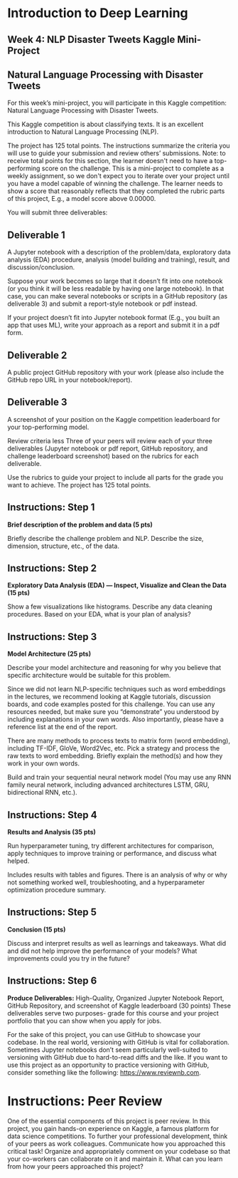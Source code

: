 # Introduction to Deep Learning

## Week 4: NLP Disaster Tweets Kaggle Mini-Project
## Natural Language Processing with Disaster Tweets

For this week’s mini-project, you will participate in this Kaggle competition: Natural Language Processing with Disaster Tweets.

This Kaggle competition is about classifying texts. It is an excellent introduction to Natural Language Processing (NLP). 

The project has 125 total points. The instructions summarize the criteria you will use to guide your submission and review others’ submissions. Note: to receive total points for this section, the learner doesn't need to have a top-performing score on the challenge. This is a mini-project to complete as a weekly assignment, so we don't expect you to iterate over your project until you have a model capable of winning the challenge. The learner needs to show a score that reasonably reflects that they completed the rubric parts of this project, E.g., a model score above 0.00000.  

You will submit three deliverables: 

## Deliverable 1

A Jupyter notebook with a description of the problem/data, exploratory data analysis (EDA) procedure, analysis (model building and training), result, and discussion/conclusion. 

Suppose your work becomes so large that it doesn’t fit into one notebook (or you think it will be less readable by having one large notebook). In that case, you can make several notebooks or scripts in a GitHub repository (as deliverable 3) and submit a report-style notebook or pdf instead.

If your project doesn’t fit into Jupyter notebook format (E.g., you built an app that uses ML), write your approach as a report and submit it in a pdf form. 

## Deliverable 2 

A public project GitHub repository with your work (please also include the GitHub repo URL in your notebook/report).

## Deliverable 3

A screenshot of your position on the Kaggle competition leaderboard for your top-performing model.


Review criteria
less 
Three of your peers will review each of your three deliverables (Jupyter notebook or pdf report, GitHub repository, and challenge leaderboard screenshot) based on the rubrics for each deliverable.

Use the rubrics to guide your project to include all parts for the grade you want to achieve. The project has 125 total points.


## Instructions: Step 1
 
**Brief description of the problem and data (5 pts)**

Briefly describe the challenge problem and NLP. Describe the size, dimension, structure, etc., of the data. 

## Instructions: Step 2
 
**Exploratory Data Analysis (EDA) — Inspect, Visualize and Clean the Data (15 pts)**

Show a few visualizations like histograms. Describe any data cleaning procedures. Based on your EDA, what is your plan of analysis? 

## Instructions: Step 3
 
**Model Architecture (25 pts)**

Describe your model architecture and reasoning for why you believe that specific architecture would be suitable for this problem. 

Since we did not learn NLP-specific techniques such as word embeddings in the lectures, we recommend looking at Kaggle tutorials, discussion boards, and code examples posted for this challenge.  You can use any resources needed, but make sure you “demonstrate” you understood by including explanations in your own words. Also importantly, please have a reference list at the end of the report.  

There are many methods to process texts to matrix form (word embedding), including TF-IDF, GloVe, Word2Vec, etc. Pick a strategy and process the raw texts to word embedding. Briefly explain the method(s) and how they work in your own words.

Build and train your sequential neural network model (You may use any RNN family neural network, including advanced architectures LSTM, GRU, bidirectional RNN, etc.). 

## Instructions: Step 4
 
**Results and Analysis (35 pts)**

Run hyperparameter tuning, try different architectures for comparison, apply techniques to improve training or performance, and discuss what helped.

Includes results with tables and figures. There is an analysis of why or why not something worked well, troubleshooting, and a hyperparameter optimization procedure summary.


## Instructions: Step 5
 
**Conclusion (15 pts)**

Discuss and interpret results as well as learnings and takeaways. What did and did not help improve the performance of your models? What improvements could you try in the future?





## Instructions: Step 6

**Produce Deliverables:** High-Quality, Organized Jupyter Notebook Report, GitHub Repository, and screenshot of Kaggle leaderboard (30 points)
These deliverables serve two purposes- grade for this course and your project portfolio that you can show when you apply for jobs.

For the sake of this project, you can use GitHub to showcase your codebase. In the real world, versioning with GitHub is vital for collaboration. Sometimes Jupyter notebooks don’t seem particularly well-suited to versioning with GitHub due to hard-to-read diffs and the like. If you want to use this project as an opportunity to practice versioning with GitHub, consider something like the following: https://www.reviewnb.com.

# Instructions: Peer Review
 
One of the essential components of this project is peer review. In this project, you gain hands-on experience on Kaggle, a famous platform for data science competitions. To further your professional development, think of your peers as work colleagues. Communicate how you approached this critical task! Organize and appropriately comment on your codebase so that your co-workers can collaborate on it and maintain it. What can you learn from how your peers approached this project? 
